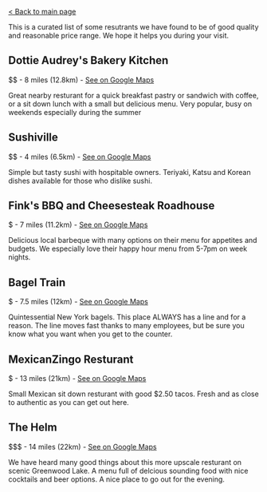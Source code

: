 <a href="/" class="backButton">< Back to main page</a>

This is a curated list of some resutrants we have found to be of good quality and reasonable price range. We hope it helps you during your
visit.

## Dottie Audrey's Bakery Kitchen
$$ - 8 miles (12.8km) - [See on Google Maps](https://goo.gl/maps/4qeDUCVbgQm)

Great nearby resturant for a quick breakfast pastry or sandwich with coffee, or a sit down lunch with a small but delicious menu. Very
popular, busy on weekends especially during the summer

## Sushiville
$$ - 4 miles (6.5km) - [See on Google Maps](https://goo.gl/maps/oW2fPnWLCV82)

Simple but tasty sushi with hospitable owners. Teriyaki, Katsu and Korean dishes available for those who dislike sushi.

## Fink's BBQ and Cheesesteak Roadhouse
$ - 7 miles (11.2km) - [See on Google Maps](https://goo.gl/maps/ZyT7NsMXdWo)

Delicious local barbeque with many options on their menu for appetites and budgets. We especially love their happy hour menu from 5-7pm on
week nights.

## Bagel Train
$ - 7.5 miles (12km) - [See on Google Maps](https://goo.gl/maps/G66N2ffrzZS2)

Quintessential New York bagels. This place ALWAYS has a line and for a reason. The line moves fast thanks to many employees, but be sure you
know what you want when you get to the counter.

## MexicanZingo Resturant
$ - 13 miles (21km) - [See on Google Maps](https://goo.gl/maps/kyaQayBGK7G2)

Small Mexican sit down resturant with good $2.50 tacos. Fresh and as close to authentic as you can get out here.

## The Helm
$$$ - 14 miles (22km) - [See on Google Maps](https://goo.gl/maps/KvmbhLV1hy92)

We have heard many good things about this more upscale resturant on scenic Greenwood Lake. A menu full of delcious sounding food with nice
cocktails and beer options. A nice place to go out for the evening.
